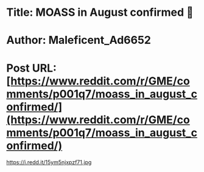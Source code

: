 # Title: MOASS in August confirmed 🚀
# Author: Maleficent_Ad6652
# Post URL: [https://www.reddit.com/r/GME/comments/p001q7/moass_in_august_confirmed/](https://www.reddit.com/r/GME/comments/p001q7/moass_in_august_confirmed/)


https://i.redd.it/15ym5njxpzf71.jpg